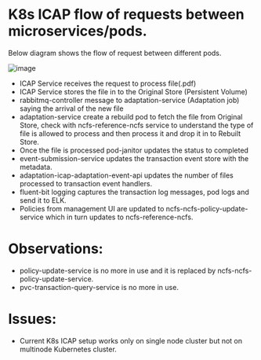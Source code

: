 # K8s ICAP flow of requests between microservices/pods.

Below diagram shows the flow of request between different pods.

![image](https://user-images.githubusercontent.com/64909674/110074117-ad45ad80-7da6-11eb-9dc4-5385a380c28f.png)

*	ICAP Service receives the request to process file(.pdf)
*	ICAP Service stores the file in to the Original Store (Persistent Volume)
*	rabbitmq-controller message to adaptation-service (Adaptation job) saying the   arrival of the new file
*	adaptation-service create a rebuild pod to fetch the file from Original Store, check with ncfs-reference-ncfs service to understand the type of file is allowed to process and then process it and drop it in to Rebuilt Store.
*	Once the file is processed pod-janitor updates the status to completed
*	event-submission-service updates the transaction event store with the metadata.
*	adaptation-icap-adaptation-event-api updates the number of files processed to transaction event handlers.
*	fluent-bit logging captures the transaction log messages, pod logs and send it to ELK.
*	Policies from management UI are updated to ncfs-ncfs-policy-update-service which in turn updates to ncfs-reference-ncfs.

# Observations:
*	policy-update-service is no more in use and it is replaced by ncfs-ncfs-policy-update-service.
*	pvc-transaction-query-service is no more in use.

# Issues:
*	Current K8s ICAP setup works only on single node cluster but not on multinode Kubernetes cluster.
